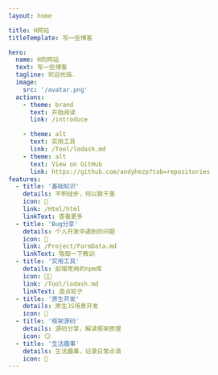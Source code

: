 ```yaml
---
layout: home

title: H网站
titleTemplate: 写一些博客

hero:
  name: H的网站
  text: 写一些博客
  tagline: 欢迎光临.
  image:
    src: '/avatar.png'
  actions:
    - theme: brand
      text: 开始阅读
      link: /introduce

    - theme: alt
      text: 实用工具
      link: /Tool/lodash.md
    - theme: alt
      text: View on GitHub
      link: https://github.com/andyhezp?tab=repositories
features:
  - title: '基础知识'
    details: 不积硅步，何以致千里
    icon: 💎
    link: /Html/html
    linkText: 查看更多
  - title: 'Bug分享'
    details: 个人开发中遇到的问题
    icon: 🤦
    link: /Project/FormData.md
    linkText: 吸取一下教训
  - title: '实用工具'
    details: 前端常用的npm库
    icon: 🧑‍🦽
    link: /Tool/lodash.md
    linkText: 造点轮子
  - title: '原生开发'
    details: 原生JS场景开发
    icon: 🐒
  - title: '框架源码'
    details: 源码分享，解读框架原理
    icon: 😏
  - title: '生活趣事'
    details: 生活趣事，记录日常点滴
    icon: 🦦
---
```


<script setup>
import {
  VPTeamPage,
  VPTeamPageTitle,
  VPTeamMembers
} from 'vitepress/theme';

const members = [
  {
    avatar: 'https://avatars.githubusercontent.com/u/90204437?v=4',
    name: 'Hzpapple',
    title: 'continue coding....',
    links: [
      { icon: 'github', link: 'https://github.com/andyhezp' },
      
    ]
  },
]
</script>

<VPTeamPage>
  <VPTeamPageTitle>
    <template #title>
      欢迎大家贡献与参与
    </template>
    <template #lead>
      以下排名不分先后（参与或主动提 PR 申请加入）
    </template>
  </VPTeamPageTitle>
  <VPTeamMembers
    :members="members"
  />
</VPTeamPage>

<style > 
.title{
  color: #00adcb;
  text-align: left;
  margin: unset;
  position: unset;
}
</style>
